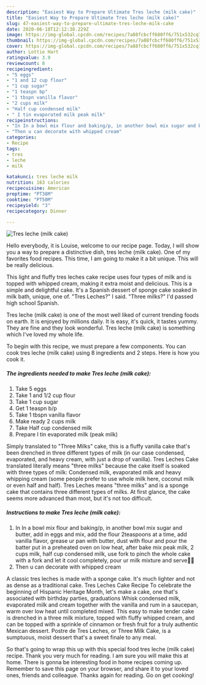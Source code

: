 ```yaml
---
description: "Easiest Way to Prepare Ultimate Tres leche (milk cake)"
title: "Easiest Way to Prepare Ultimate Tres leche (milk cake)"
slug: 47-easiest-way-to-prepare-ultimate-tres-leche-milk-cake
date: 2020-06-18T12:12:38.229Z
image: https://img-global.cpcdn.com/recipes/7a88fcbcff680ff6/751x532cq70/tres-leche-milk-cake-recipe-main-photo.jpg
thumbnail: https://img-global.cpcdn.com/recipes/7a88fcbcff680ff6/751x532cq70/tres-leche-milk-cake-recipe-main-photo.jpg
cover: https://img-global.cpcdn.com/recipes/7a88fcbcff680ff6/751x532cq70/tres-leche-milk-cake-recipe-main-photo.jpg
author: Lottie Hart
ratingvalue: 3.9
reviewcount: 8
recipeingredient:
- "5 eggs"
- "1 and 12 cup flour"
- "1 cup sugar"
- "1 teaspn bp"
- "1 tbspn vanilla flavor"
- "2 cups milk"
- "Half cup condensed milk"
- " I tin evaporated milk peak milk"
recipeinstructions:
- "In In a bowl mix flour and baking/p, in another bowl mix sugar and butter, add in eggs and mix, add the flour 2teaspoons at a time, add vanilla flavor, grease ur pan with butter, dust with flour and pour the batter put in a preheated oven on low heat, after bake mix peak milk, 2 cups milk, half cup condensed milk, use fork to pinch the whole cake with a fork and let it cool completely, pour ur milk mixture and serve👌🏽"
- "Then u can decorate with whipped cream"
categories:
- Recipe
tags:
- tres
- leche
- milk

katakunci: tres leche milk 
nutrition: 163 calories
recipecuisine: American
preptime: "PT38M"
cooktime: "PT50M"
recipeyield: "3"
recipecategory: Dinner

---
```



![Tres leche (milk cake)](https://img-global.cpcdn.com/recipes/7a88fcbcff680ff6/751x532cq70/tres-leche-milk-cake-recipe-main-photo.jpg)

Hello everybody, it is Louise, welcome to our recipe page. Today, I will show you a way to prepare a distinctive dish, tres leche (milk cake). One of my favorites food recipes. This time, I am going to make it a bit unique. This will be really delicious.

This light and fluffy tres leches cake recipe uses four types of milk and is topped with whipped cream, making it extra moist and delicious. This is a simple and delightful cake. It&#39;s a Spanish dessert of sponge cake soaked in milk bath, unique, one of. &#34;Tres Leches?&#34; I said. &#34;Three milks?&#34; I&#39;d passed high school Spanish.

Tres leche (milk cake) is one of the most well liked of current trending foods on earth. It is enjoyed by millions daily. It is easy, it's quick, it tastes yummy. They are fine and they look wonderful. Tres leche (milk cake) is something which I've loved my whole life.


To begin with this recipe, we must prepare a few components. You can cook tres leche (milk cake) using 8 ingredients and 2 steps. Here is how you cook it.

<!--inarticleads1-->

##### The ingredients needed to make Tres leche (milk cake):

1. Take 5 eggs
1. Take 1 and 1/2 cup flour
1. Take 1 cup sugar
1. Get 1 teaspn b/p
1. Take 1 tbspn vanilla flavor
1. Make ready 2 cups milk
1. Take Half cup condensed milk
1. Prepare  I tin evaporated milk (peak milk)


Simply translated to &#34;Three Milks&#34; cake, this is a fluffy vanilla cake that&#39;s been drenched in three different types of milk (in our case condensed, evaporated, and heavy cream, with just a drop of vanilla). Tres Leches Cake translated literally means &#34;three milks&#34; because the cake itself is soaked with three types of milk: Condensed milk, evaporated milk and heavy whipping cream (some people prefer to use whole milk here, coconut milk or even half and half). Tres Leches means &#34;three milks&#34; and is a sponge cake that contains three different types of milks. At first glance, the cake seems more advanced than most, but it&#39;s not too difficult. 

<!--inarticleads2-->

##### Instructions to make Tres leche (milk cake):

1. In In a bowl mix flour and baking/p, in another bowl mix sugar and butter, add in eggs and mix, add the flour 2teaspoons at a time, add vanilla flavor, grease ur pan with butter, dust with flour and pour the batter put in a preheated oven on low heat, after bake mix peak milk, 2 cups milk, half cup condensed milk, use fork to pinch the whole cake with a fork and let it cool completely, pour ur milk mixture and serve👌🏽
1. Then u can decorate with whipped cream


A classic tres leches is made with a sponge cake. It&#39;s much lighter and not as dense as a traditional cake. Tres Leches Cake Recipe To celebrate the beginning of Hispanic Heritage Month, let&#39;s make a cake, one that&#39;s associated with birthday parties, graduations Whisk condensed milk, evaporated milk and cream together with the vanilla and rum in a saucepan, warm over low heat until completed mixed. This easy to make tender cake is drenched in a three milk mixture, topped with fluffy whipped cream, and can be topped with a sprinkle of cinnamon or fresh fruit for a truly authentic Mexican dessert. Postre de Tres Leches, or Three Milk Cake, is a sumptuous, moist dessert that&#39;s a sweet finale to any meal. 

So that's going to wrap this up with this special food tres leche (milk cake) recipe. Thank you very much for reading. I am sure you will make this at home. There is gonna be interesting food in home recipes coming up. Remember to save this page on your browser, and share it to your loved ones, friends and colleague. Thanks again for reading. Go on get cooking!
